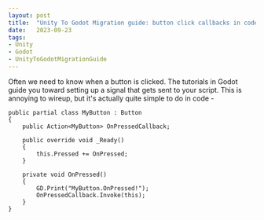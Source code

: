 ```yaml
---
layout: post
title:  "Unity To Godot Migration guide: button click callbacks in code"
date:   2023-09-23
tags:
- Unity
- Godot
- UnityToGodotMigrationGuide
---
```

Often we need to know when a button is clicked. The tutorials in Godot guide you toward setting up a signal that gets sent to your script.  This is annoying to wireup, but it's actually quite simple to do in code - 

```
public partial class MyButton : Button
{
    public Action<MyButton> OnPressedCallback;
    
    public override void _Ready()
    {
        this.Pressed += OnPressed;
    }

    private void OnPressed()
    { 
        GD.Print("MyButton.OnPressed!");
        OnPressedCallback.Invoke(this);
    }
}
```

